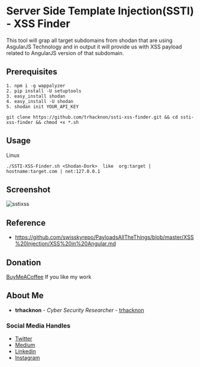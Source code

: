 # Server Side Template Injection(SSTI) - XSS Finder
This tool will grap all target subdomains from shodan that are using AsgularJS Technology and in output it will provide us with XSS payload related to AngularJS version of that subdomain.

## Prerequisites

```
1. npm i -g wappalyzer
2. pip install -U setuptools
3. easy_install shodan
4. easy_install -U shodan
5. shodan init YOUR_API_KEY
```

```
git clone https://github.com/trhacknon/ssti-xss-finder.git && cd ssti-xss-finder && chmod +x *.sh
```

## Usage
Linux

```
./SSTI-XSS-Finder.sh <Shodan-Dork>  like  org:target | hostname:target.com | net:127.0.0.1
```

## Screenshot
![sstixss](https://user-images.githubusercontent.com/29382875/105679509-92b12680-5f14-11eb-9eab-441dc2c8d16d.png)

## Reference
* https://github.com/swisskyrepo/PayloadsAllTheThings/blob/master/XSS%20Injection/XSS%20in%20Angular.md

## Donation
[BuyMeACoffee](https://www.buymeacoffee.com/) If you like my work

## About Me

* **trhacknon** - *Cyber Security Researcher* - [trhacknon](https://trhacknon.github.io/KDBhati/)

### Social Media Handles
* [Twitter](https://twitter.com/)
* [Medium](https://darklotus.medium.com/)
* [Linkedin](https://www.linkedin.com/in/)
* [Instagram](https://www.instagram.com/)
